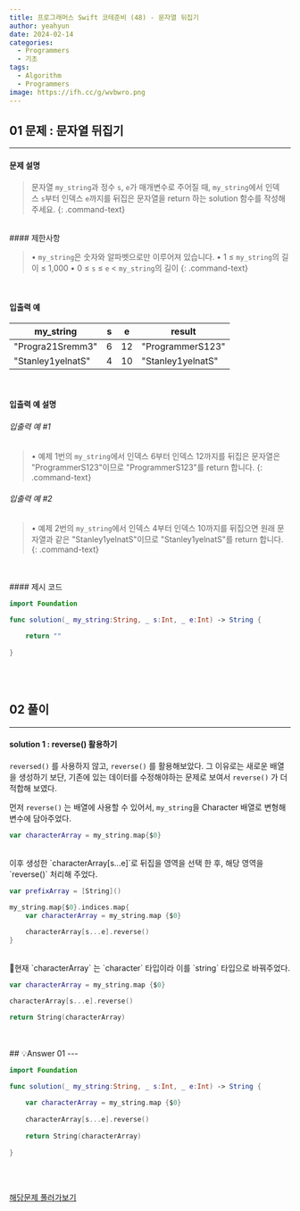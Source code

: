 ```yaml
---
title: 프로그래머스 Swift 코테준비 (48) - 문자열 뒤집기
author: yeahyun
date: 2024-02-14
categories:
  - Programmers
  - 기초
tags:
  - Algorithm
  - Programmers
image: https://ifh.cc/g/wvbwro.png
---
```

## 01 문제 : 문자열 뒤집기

---
#### 문제 설명

>문자열 `my_string`과 정수 `s`, `e`가 매개변수로 주어질 때, `my_string`에서 인덱스 `s`부터 인덱스 `e`까지를 뒤집은 문자열을 return 하는 solution 함수를 작성해 주세요.
{: .command-text}

<BR>
#### 제한사항

>• `my_string`은 숫자와 알파벳으로만 이루어져 있습니다.
>• 1 ≤ `my_string`의 길이 ≤ 1,000
>• 0 ≤ `s` ≤ `e` < `my_string`의 길이
{: .command-text}
<BR>

#### 입출력 예

|my_string|s|e|result|
|---|---|---|---|
|"Progra21Sremm3"|6|12|"ProgrammerS123"|
|"Stanley1yelnatS"|4|10|"Stanley1yelnatS"|

<BR>

#### 입출력 예 설명

###### 입출력 예 #1

>• 예제 1번의 `my_string`에서 인덱스 6부터 인덱스 12까지를 뒤집은 문자열은 "ProgrammerS123"이므로 "ProgrammerS123"를 return 합니다.
{: .command-text}

###### 입출력 예 #2

>• 예제 2번의 `my_string`에서 인덱스 4부터 인덱스 10까지를 뒤집으면 원래 문자열과 같은 "Stanley1yelnatS"이므로 "Stanley1yelnatS"를 return 합니다.
{: .command-text}

<br>

<br>
#### 제시 코드

```swift
import Foundation

func solution(_ my_string:String, _ s:Int, _ e:Int) -> String {
    
    return ""
    
}
```

<br>
<br>

## 02 풀이 
---

#### solution 1 : reverse() 활용하기

`reversed()` 를 사용하지 않고, `reverse()` 를 활용해보았다.
그 이유로는 새로운 배열을 생성하기 보단, 기존에 있는 데이터를 수정해야하는 문제로 보여서 
`reverse()` 가 더 적합해 보였다.

먼저 `reverse()` 는 배열에 사용할 수 있어서, `my_string`을 Character 배열로 변형해 변수에 담아주었다.

```swift
var characterArray = my_string.map{$0}
```

<br>
이후 생성한 `characterArray[s...e]`로 뒤집을 영역을 선택 한 후, 해당 영역을 `reverse()` 처리해 주었다.

```swift
var prefixArray = [String]()

my_string.map{$0}.indices.map{
    var characterArray = my_string.map {$0}
    
    characterArray[s...e].reverse()
}
```
<br>
현재 `characterArray` 는 `character` 타입이라 이를 `string` 타입으로 바꿔주었다.

```swift
var characterArray = my_string.map {$0}

characterArray[s...e].reverse()

return String(characterArray)
```
<br>
<br>
## 💡Answer 01
---

```swift
import Foundation

func solution(_ my_string:String, _ s:Int, _ e:Int) -> String {
     
    var characterArray = my_string.map {$0}
    
    characterArray[s...e].reverse()
    
    return String(characterArray)
    
}
```

<br>
<br>

[해당문제 풀러가보기](https://school.programmers.co.kr/learn/courses/30/lessons/181905)